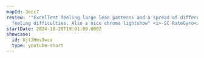 ```yaml
---
mapId: 3ecc7
review: '"Excellent feeling large lean patterns and a spread of different great
  feeling difficulties. Also a nice chroma lightshow" <i>-SC RateGyro</i>'
startDate: 2024-10-28T19:01:00.000Z
showcase:
  id: Ujt3Hms9wco
  type: youtube-short
---
```

